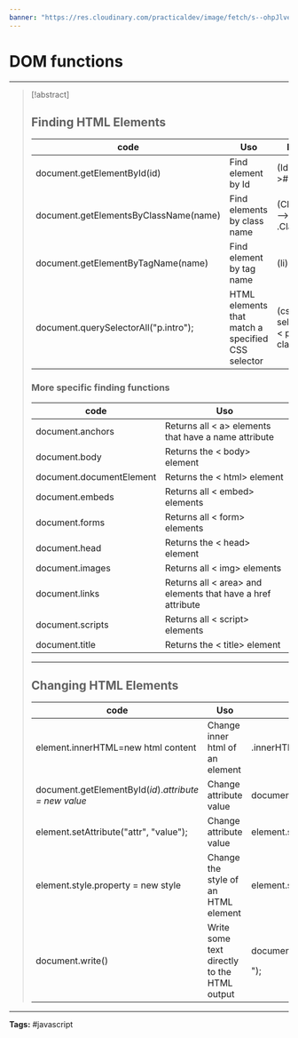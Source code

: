 ```yaml
---
banner: "https://res.cloudinary.com/practicaldev/image/fetch/s--ohpJlve1--/c_imagga_scale,f_auto,fl_progressive,h_420,q_auto,w_1000/https://res.cloudinary.com/drquzbncy/image/upload/v1586605549/javascript_banner_sxve2l.jpg"
---
```

# DOM functions
<hr> 

> [!abstract]
> ## Finding HTML Elements
> |code|Uso|Ejemplo|
> |---|---|---|
> |document.getElementById(id) |Find element by Id|(IdName)-->#IdName|
> |document.getElementsByClassName(name)|Find elements by class name|(ClassName)--> .ClassName|
> |document.getElementByTagName(name)|Find element by tag name|(li)--> < li>|
> |document.querySelectorAll("p.intro");|HTML elements that match a specified CSS selector|(css selector)-->< p class=intro>|
> 
> ### More specific finding functions
> |code|Uso|
> |---|---|
> |document.anchors|Returns all < a> elements that have a name attribute|
> |document.body|Returns the < body> element|
> |document.documentElement|Returns the < html> element|
> |document.embeds|Returns all < embed> elements|
> |document.forms|Returns all < form> elements|
> |document.head|Returns the < head> element|
> |document.images|Returns all < img> elements|
> |document.links|Returns all < area> and <a> elements that have a href attribute|
> |document.scripts|Returns all < script> elements|
> |document.title|Returns the < title> element|
> 
> <hr> 
> 
> ## Changing HTML Elements
> |code|Uso|Ejemplo|
> |---|---|---|
> |element.innerHTML=new html content|Change inner html of an element|.innerHTML=hello|
> |document.getElementById(_id_)._attribute = new value_|Change attribute value|document.getElementById("myImage").src = "landscape.jpg";|
> |element.setAttribute("attr", "value");|Change attribute value|element.setAttribute("class", "democlass");|
> |element.style.property = new style|Change the style of an HTML element|element.style.backgroundColor = "red";|
> |document.write()|Write some text directly to the HTML output|document.write("< h2>Hello World!</h2>< p>Have a nice day!</p>");|
> 

<hr>
<b>Tags:</b> #javascript 